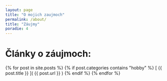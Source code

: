 ```yaml
---
layout: page
title: "O mojich zaujmoch"
permalink: /about/
title: "Záujmy"
poradie: 4
---
```


# Články o záujmoch: 

{% for post in site.posts %}
{% if post.categories contains "hobby" %}
  [ {{ post.title }} ]( {{ post.url }} )
{% endif %}
{% endfor %}